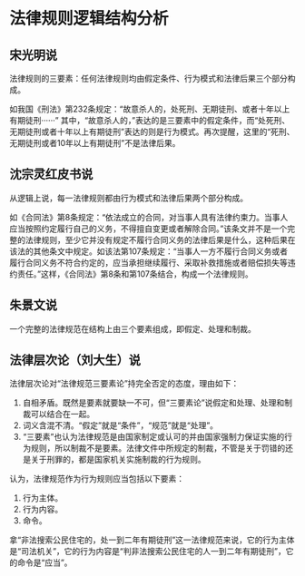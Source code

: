 # 法律规则逻辑结构分析

## 宋光明说

法律规则的三要素：任何法律规则均由假定条件、行为模式和法律后果三个部分构成。

如我国《刑法》第232条规定：“故意杀人的，处死刑、无期徒刑、或者十年以上有期徒刑······” 其中，“故意杀人的，”表达的是三要素中的假定条件，而“处死刑、无期徒刑或者十年以上有期徒刑”表达的则是行为模式。再次提醒，这里的“死刑、无期徒刑或者10年以上有期徒刑”不是法律后果。

## 沈宗灵红皮书说

从逻辑上说，每一法律规则都由行为模式和法律后果两个部分构成。

如《合同法》第8条规定：“依法成立的合同，对当事人具有法律约束力。当事人应当按照约定履行自己的义务，不得擅自变更或者解除合同。”该条文并不是一个完整的法律规则，至少它并没有规定不履行合同义务的法律后果是什么，这种后果在该法的其他条文中规定。如该法第107条规定：“当事人一方不履行合同义务或者履行合同义务不符合约定的，应当承担继续履行、采取补救措施或者赔偿损失等违约责任。”这样，《合同法》第8条和第107条结合，构成一个法律规则。

## 朱景文说

一个完整的法律规范在结构上由三个要素组成，即假定、处理和制裁。

## 法律层次论（刘大生）说

法律层次论对“法律规范三要素论”持完全否定的态度，理由如下：
1. 自相矛盾。既然是要素就要缺一不可，但“三要素论”说假定和处理、处理和制裁可以结合在一起。
2. 词义含混不清。“假定”就是“条件”，“规范”就是“处理”。
3. “三要素”也认为法律规范是由国家制定或认可的并由国家强制力保证实施的行为规则，所以制裁不是要素。法律文件中所规定的制裁，不管是关于罚错的还是关于刑罪的，都是国家机关实施制裁的行为规则。

认为，法律规范作为行为规则应当包括以下要素：
1. 行为主体。
2. 行为内容。
3. 命令。

拿“非法搜索公民住宅的，处一到二年有期徒刑”这一法律规范来说，它的行为主体是“司法机关”，它的行为内容是“判非法搜索公民住宅的人一到二年有期徒刑”，它的命令是“应当”。
